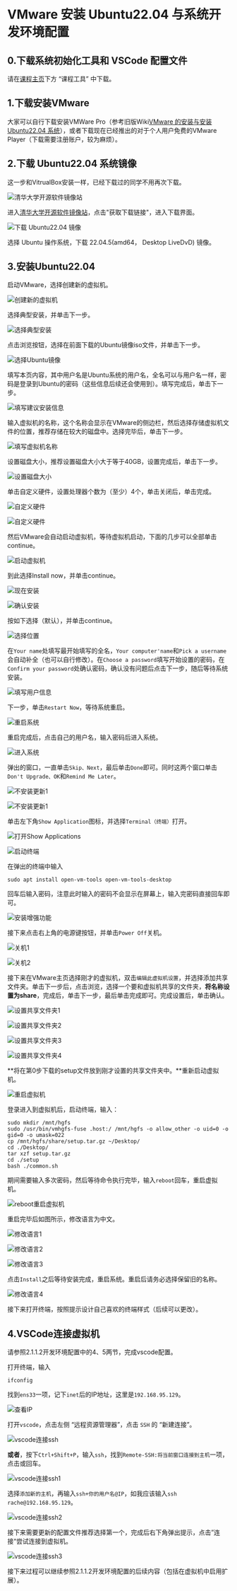 # VMware 安装 Ubuntu22.04 与系统开发环境配置

## 0.下载系统初始化工具和 VSCode 配置文件

请在[课程主页](/2.编程模块/2.1%20NekoBytes-TheMissing/2.1%20NekoBytes-TheMissing.md)下方 “课程工具” 中下载。

## 1.下载安装VMware

大家可以自行下载安装VMWare Pro（参考旧版Wiki[VMware 的安装与安装 Ubuntu22.04 系统](/2023旧版内容/3.编程思维体系构建/3.Y.3VMware的安装与安装Ubuntu22.04系统.md)），或者下载现在已经推出的对于个人用户免费的VMware Player（下载需要注册账户，较为麻烦）。

## 2.下载 Ubuntu22.04 系统镜像

这一步和VitrualBox安装一样，已经下载过的同学不用再次下载。

![清华大学开源软件镜像站](https://cdn.xyxsw.site/ubuntu-iso-download1.png)

进入[清华大学开源软件镜像站](https://mirrors.tuna.tsinghua.edu.cn/)，点击"获取下载链接"，进入下载界面。

![下载 Ubuntu22.04 镜像](https://cdn.xyxsw.site/ubuntu-iso-download2.png)

选择 Ubuntu 操作系统，下载 22.04.5(amd64， Desktop LiveDvD) 镜像。

## 3.安装Ubuntu22.04

启动VMware，选择创建新的虚拟机。

![创建新的虚拟机](https://cdn.xyxsw.site/vmware-ubuntu1.png)

选择典型安装，并单击下一步。

![选择典型安装](https://cdn.xyxsw.site/vmware-ubuntu2.png)

点击浏览按钮，选择在前面下载的Ubuntu镜像iso文件，并单击下一步。

![选择Ubuntu镜像](https://cdn.xyxsw.site/vmware-ubuntu3.png)

填写本页内容，其中用户名是Ubuntu系统的用户名，全名可以与用户名一样，密码是登录到Ubuntu的密码（这些信息后续还会使用到）。填写完成后，单击下一步。

![填写建议安装信息](https://cdn.xyxsw.site/vmware-ubuntu4.png)

输入虚拟机的名称，这个名称会显示在VMware的侧边栏，然后选择存储虚拟机文件的位置，推荐存储在较大的磁盘中。选择完毕后，单击下一步。

![填写虚拟机名称](https://cdn.xyxsw.site/vmware-ubuntu5.png)

设置磁盘大小，推荐设置磁盘大小大于等于40GB，设置完成后，单击下一步。

![设置磁盘大小](https://cdn.xyxsw.site/vmware-ubuntu6.png)

单击自定义硬件，设置处理器个数为（至少）4个，单击关闭后，单击完成。

![自定义硬件](https://cdn.xyxsw.site/vmware-ubuntu7.png)



![自定义硬件](https://cdn.xyxsw.site/vmware-ubuntu8.png)

然后VMware会自动启动虚拟机，等待虚拟机启动，下面的几步可以全部单击continue。

![启动虚拟机](https://cdn.xyxsw.site/vmware-ubuntu9.png)

到此选择Install now，并单击continue。

![现在安装](https://cdn.xyxsw.site/vmware-ubuntu10.png)

![确认安装](https://cdn.xyxsw.site/vmware-ubuntu11.png)

按如下选择（默认），并单击continue。

![选择位置](https://cdn.xyxsw.site/vmware-ubuntu12.png)

在`Your name`处填写最开始填写的全名，`Your computer'name`和`Pick a username`会自动补全（也可以自行修改）。在`Choose a password`填写开始设置的密码，在`Confirm your password`处确认密码，确认没有问题后点击下一步，随后等待系统安装。

![填写用户信息](https://cdn.xyxsw.site/vmware-ubuntu13.png)

下一步，单击`Restart Now`，等待系统重启。

![重启系统](https://cdn.xyxsw.site/vmware-ubuntu14.png)

重启完成后，点击自己的用户名，输入密码后进入系统。

![进入系统](https://cdn.xyxsw.site/vmware-ubuntu15.png)

弹出的窗口，一直单击`Skip、Next`，最后单击`Done`即可。同时这两个窗口单击`Don't Upgrade、OK`和`Remind Me Later`。

![不安装更新1](https://cdn.xyxsw.site/vmware-ubuntu16.png)

![不安装更新1](https://cdn.xyxsw.site/vmware-ubuntu17.png)

单击左下角`Show Application`图标，并选择`Terminal（终端）`打开。

![打开Show Applications](https://cdn.xyxsw.site/vmware-ubuntu18.png)

![启动终端](https://cdn.xyxsw.site/vmware-ubuntu19.png)

在弹出的终端中输入

```shell
sudo apt install open-vm-tools open-vm-tools-desktop
```

回车后输入密码，注意此时输入的密码不会显示在屏幕上，输入完密码直接回车即可。

![安装增强功能](https://cdn.xyxsw.site/vmware-ubuntu20.png)

接下来点击右上角的电源键按钮，并单击`Power Off`关机。

![关机1](https://cdn.xyxsw.site/vmware-ubuntu21.png)

![关机2](https://cdn.xyxsw.site/vmware-ubuntu22.png)

接下来在VMware主页选择刚才的虚拟机，双击`编辑此虚拟机设置`，并选择添加共享文件夹。单击下一步后，点击浏览，选择一个要和虚拟机共享的文件夹，**将名称设置为share**，完成后，单击下一步，最后单击完成即可。完成设置后，单击确认。

![设置共享文件夹1](https://cdn.xyxsw.site/vmware-ubuntu23.png)

![设置共享文件夹2](https://cdn.xyxsw.site/vmware-ubuntu24.png)

![设置共享文件夹3](https://cdn.xyxsw.site/vmware-ubuntu25.png)	

![设置共享文件夹4](https://cdn.xyxsw.site/vmware-ubuntu26.png)

**将在第0步下载的setup文件放到刚才设置的共享文件夹中。**重新启动虚拟机。

![重启虚拟机](https://cdn.xyxsw.site/vmware-ubuntu27.png)

登录进入到虚拟机后，启动终端，输入：

```shell
sudo mkdir /mnt/hgfs
sudo /usr/bin/vmhgfs-fuse .host:/ /mnt/hgfs -o allow_other -o uid=0 -o gid=0 -o umask=022
cp /mnt/hgfs/share/setup.tar.gz ~/Desktop/
cd ./Desktop/
tar xzf setup.tar.gz
cd ./setup
bash ./common.sh
```

期间需要输入多次密码，然后等待命令执行完毕，输入`reboot`回车，重启虚拟机。

![reboot重启虚拟机](https://cdn.xyxsw.site/vmware-ubuntu28.png)



重启完毕后如图所示，修改语言为中文。

![修改语言1](https://cdn.xyxsw.site/virtualbox-ubuntu19.png)

![修改语言2](https://cdn.xyxsw.site/virtualbox-ubuntu20.png)

![修改语言3](https://cdn.xyxsw.site/virtualbox-ubuntu21.png)

点击`Install`之后等待安装完成，重启系统。重启后请务必选择保留旧的名称。

![修改语言4](https://cdn.xyxsw.site/virtualbox-ubuntu22.png)

接下来打开终端，按照提示设计自己喜欢的终端样式（后续可以更改）。

## 4.VSCode连接虚拟机

请参照2.1.1.2开发环境配置中的4、5两节，完成vscode配置。

打开终端，输入

```shell
ifconfig
```

找到`ens33`一项，记下`inet`后的IP地址，这里是`192.168.95.129`。

![查看IP](https://cdn.xyxsw.site/VSCode-ssh7.png)

打开`vscode`，点击左侧 “远程资源管理器”，点击 `SSH` 的 “新建连接”。

![vscode连接ssh](https://cdn.xyxsw.site/VSCode-ssh1.png)

**或者**，按下`Ctrl+Shift+P`，输入`ssh`，找到`Remote-SSH:将当前窗口连接到主机`一项，点击或回车。

![vscode连接ssh1](https://cdn.xyxsw.site/VSCode-ssh4.png)

选择`添加新的主机`，再输入`ssh+你的用户名@IP`，如我应该输入`ssh rache@192.168.95.129`。

![vscode连接ssh2](https://cdn.xyxsw.site/VSCode-ssh5.png)

接下来需要更新的配置文件推荐选择第一个，完成后右下角弹出提示，点击”连接“尝试连接到虚拟机。

![vscode连接ssh3](https://cdn.xyxsw.site/VSCode-ssh6.png)

接下来过程可以继续参照2.1.1.2开发环境配置的后续内容（包括在虚拟机中启用扩展）。